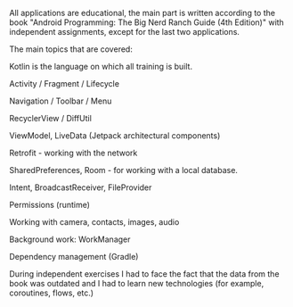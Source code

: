 All applications are educational, the main part is written according to the book "Android Programming: 
The Big Nerd Ranch Guide (4th Edition)" with independent assignments, except for the last two applications.

The main topics that are covered:

Kotlin is the language on which all training is built.

Activity / Fragment / Lifecycle

Navigation / Toolbar / Menu

RecyclerView / DiffUtil

ViewModel, LiveData (Jetpack architectural components)

Retrofit - working with the network

SharedPreferences, Room - for working with a local database.

Intent, BroadcastReceiver, FileProvider

Permissions (runtime)

Working with camera, contacts, images, audio

Background work: WorkManager

Dependency management (Gradle)

During independent exercises I had to face the fact that the data from the book was outdated and 
I had to learn new technologies (for example, coroutines, flows, etc.)
